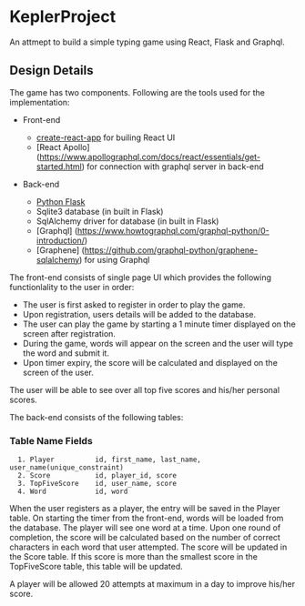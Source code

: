 # KeplerProject
An attmept to build a simple typing game using React, Flask and Graphql.

## Design Details
 The game has two components. Following are the tools used for the implementation:
  
  * Front-end
     * [create-react-app](https://github.com/facebook/create-react-app) for builing React UI
     * [React Apollo] (https://www.apollographql.com/docs/react/essentials/get-started.html) for connection 
       with graphql server in back-end
   
  * Back-end
    * [Python Flask](http://flask.pocoo.org/docs/0.12/tutorial/) 
    * Sqlite3 database (in built in Flask)
    * SqlAlchemy driver for database (in built in Flask)
    * [Graphql] (https://www.howtographql.com/graphql-python/0-introduction/)
    * [Graphene] (https://github.com/graphql-python/graphene-sqlalchemy) for using Graphql
    
   The front-end consists of single page UI which provides the following functionlality to 
   the user in order:
   * The user is first asked to register in order to play the game.
   * Upon registration, users details will be added to the database.
   * The user can play the game by starting a 1 minute timer displayed on the screen after registration.
   * During the game, words will appear on the screen and the user will type the word and submit it.
   * Upon timer expiry, the score will be calculated and displayed on the screen of the user.

The user will be able to see over all top five scores and his/her personal scores.

   The back-end consists of the following tables:
   ###   Table Name      Fields
      1. Player          id, first_name, last_name, user_name(unique_constraint)
      2. Score           id, player_id, score
      3. TopFiveScore    id, user_name, score
      4. Word            id, word
      
      
When the user registers as a player, the entry will be saved in the Player table. On starting the timer 
from the front-end, words will be loaded from the database. The player will see one word at a time. Upon 
one round of completion, the score will be calculated based on the number of correct characters in each 
word that user attempted. The score will be updated in the Score table. If this score is more than the smallest
score in the TopFiveScore table, this table will be updated.

A player will be allowed 20 attempts at maximum in a day to improve his/her score. 

     
  
  
